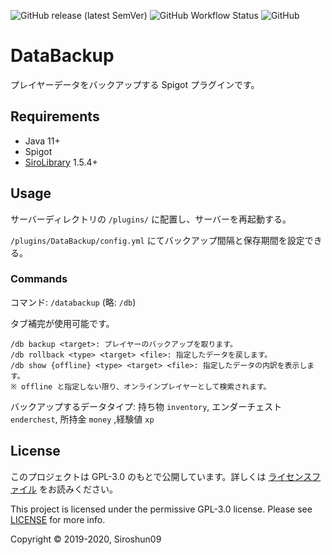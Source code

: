 ![GitHub release (latest SemVer)](https://img.shields.io/github/v/release/okocraft/DataBackup)
![GitHub Workflow Status](https://img.shields.io/github/workflow/status/okocraft/DataBackup/Java%20CI)
![GitHub](https://img.shields.io/github/license/okocraft/DataBackup)

# DataBackup

プレイヤーデータをバックアップする Spigot プラグインです。

## Requirements

- Java 11+
- Spigot
- [SiroLibrary](https://github.com/SiroPlugins/SiroLibrary) 1.5.4+

## Usage

サーバーディレクトリの `/plugins/` に配置し、サーバーを再起動する。

`/plugins/DataBackup/config.yml` にてバックアップ間隔と保存期間を設定できる。

### Commands

コマンド: `/databackup` (略: `/db`)

タブ補完が使用可能です。

```
/db backup <target>: プレイヤーのバックアップを取ります。
/db rollback <type> <target> <file>: 指定したデータを戻します。
/db show {offline} <type> <target> <file>: 指定したデータの内訳を表示します。
※ offline と指定しない限り、オンラインプレイヤーとして検索されます。
```

バックアップするデータタイプ: 持ち物 `inventory`, エンダーチェスト `enderchest`, 所持金 `money` ,経験値 `xp` 

## License

このプロジェクトは GPL-3.0 のもとで公開しています。詳しくは [ライセンスファイル](LICENSE) をお読みください。

This project is licensed under the permissive GPL-3.0 license. Please see [LICENSE](LICENSE) for more info.

Copyright © 2019-2020, Siroshun09